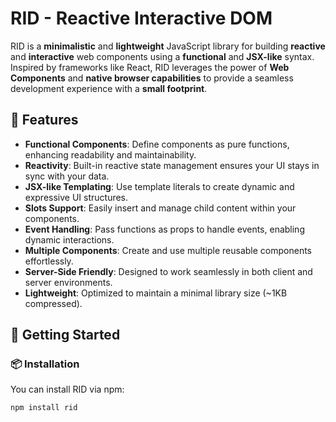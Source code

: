 # RID - Reactive Interactive DOM

RID is a **minimalistic** and **lightweight** JavaScript library for building **reactive** and **interactive** web components using a **functional** and **JSX-like** syntax. Inspired by frameworks like React, RID leverages the power of **Web Components** and **native browser capabilities** to provide a seamless development experience with a **small footprint**.

## 🚀 Features

- **Functional Components**: Define components as pure functions, enhancing readability and maintainability.
- **Reactivity**: Built-in reactive state management ensures your UI stays in sync with your data.
- **JSX-like Templating**: Use template literals to create dynamic and expressive UI structures.
- **Slots Support**: Easily insert and manage child content within your components.
- **Event Handling**: Pass functions as props to handle events, enabling dynamic interactions.
- **Multiple Components**: Create and use multiple reusable components effortlessly.
- **Server-Side Friendly**: Designed to work seamlessly in both client and server environments.
- **Lightweight**: Optimized to maintain a minimal library size (~1KB compressed).

## 🔧 Getting Started

### 📦 Installation

You can install RID via npm:

```bash
npm install rid
```
